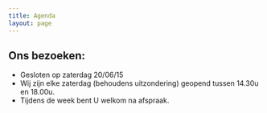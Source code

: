 ```yaml
---
title: Agenda 
layout: page
---
```


Ons bezoeken:
-------------
* Gesloten op zaterdag 20/06/15
* Wij zijn elke zaterdag (behoudens uitzondering) geopend tussen 14.30u en 18.00u.
* Tijdens de week bent U welkom na afspraak.











